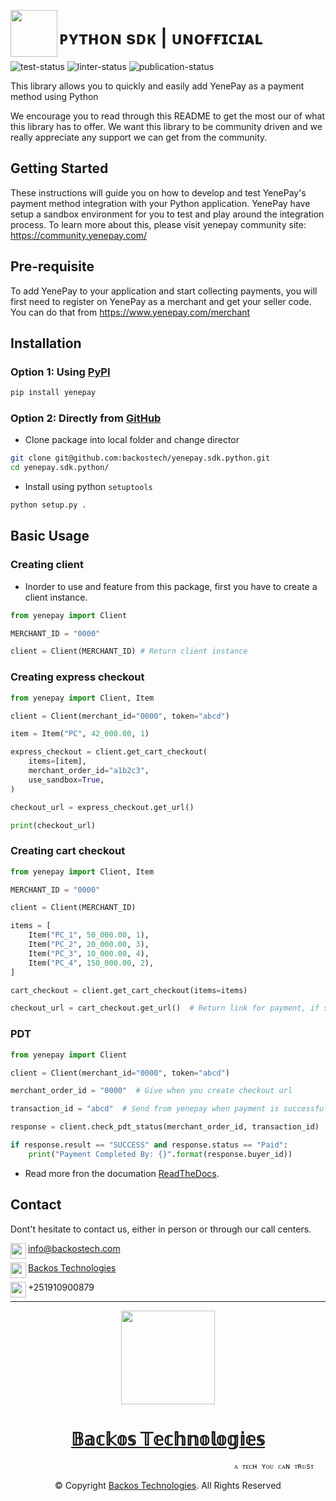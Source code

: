 <a href="https://www.yenepay.com"> <img align="left" height="75" src="https://www.yenepay.com/images/logo.png"/></a>
<h1 align="left">ᴘʏᴛʜᴏɴ sᴅᴋ | ᴜɴᴏғғɪᴄɪᴀʟ</h1>

![test-status](https://github.com/backostech/yenepay.sdk.python/actions/workflows/pytest.yml/badge.svg)
![linter-status](https://github.com/backostech/yenepay.sdk.python/actions/workflows/linters.yml/badge.svg)
![publication-status](https://github.com/backostech/yenepay.sdk.python/actions/workflows/python-publish.yml/badge.svg)

This library allows you to quickly and easily add YenePay as a payment method using Python

We encourage you to read through this README to get the most our of what this library has to offer. We want this library to be community driven and we really appreciate any support we can get from the community.

## Getting Started

These instructions will guide you on how to develop and test YenePay's payment method integration with your Python application. YenePay have setup a sandbox environment for you to test and play around the integration process. To learn more about this, please visit yenepay community site: https://community.yenepay.com/

## Pre-requisite

To add YenePay to your application and start collecting payments, you will first need to register on YenePay as a merchant and get your seller code. You can do that from https://www.yenepay.com/merchant

## Installation

### Option 1: Using [PyPI](https://pypi.org/project/yenepay/)
```sh
pip install yenepay
```

### Option 2: Directly from [GitHub](https://github.com:backostech/yenepay.sdk.python)
* Clone package into local folder and change director
```sh
git clone git@github.com:backostech/yenepay.sdk.python.git
cd yenepay.sdk.python/
```
* Install using python `setuptools`
```sh
python setup.py .
```

## Basic Usage

### Creating client
* Inorder to use and feature from this package, first you have to create a client instance.
```python
from yenepay import Client

MERCHANT_ID = "0000"

client = Client(MERCHANT_ID) # Return client instance
```
### Creating express checkout
```python
from yenepay import Client, Item

client = Client(merchant_id="0000", token="abcd")

item = Item("PC", 42_000.00, 1)

express_checkout = client.get_cart_checkout(
    items=[item],
    merchant_order_id="a1b2c3",
    use_sandbox=True,
)

checkout_url = express_checkout.get_url()

print(checkout_url)
```

### Creating cart checkout
```python
from yenepay import Client, Item

MERCHANT_ID = "0000"

client = Client(MERCHANT_ID)

items = [
    Item("PC_1", 50_000.00, 1),
    Item("PC_2", 20_000.00, 3),
    Item("PC_3", 10_000.00, 4),
    Item("PC_4", 150_000.00, 2),
]

cart_checkout = client.get_cart_checkout(items=items)

checkout_url = cart_checkout.get_url()  # Return link for payment, if success
```
### PDT
```python
from yenepay import Client

client = Client(merchant_id="0000", token="abcd")

merchant_order_id = "0000"  # Give when you create checkout url

transaction_id = "abcd"  # Send from yenepay when payment is successfull

response = client.check_pdt_status(merchant_order_id, transaction_id)

if response.result == "SUCCESS" and response.status == "Paid":
    print("Payment Completed By: {}".format(response.buyer_id))
```


* Read more fron the documation [ReadTheDocs](https://yenepay.readthedocs.org).


## Contact

Dont't hesitate to contact us, either in person or through our call centers.

<img align=left width="25" height="25" src="https://img.icons8.com/external-flaticons-lineal-color-flat-icons/64/000000/external-envelop-office-and-office-supplies-flaticons-lineal-color-flat-icons.png"/>

info@backostech.com

<img align=left width="25" height="25" src="https://img.icons8.com/color/48/000000/linkedin.png"/>

<a href="https://www.linkedin.com/company/backos-tech/about/">Backos Technologies</a>

<img align=left width="25" height="25" src="https://img.icons8.com/clouds/100/000000/phone.png"/>

+251910900879

<hr />
<p align="center">
  <img width="150" height="150" src="https://github.com/backostech/.github/raw/main/profile/logo.png">
  <h1 align="center"><a href="https://backostech.com">𝔹𝕒𝕔𝕜𝕠𝕤 𝕋𝕖𝕔𝕙𝕟𝕠𝕝𝕠𝕘𝕚𝕖𝕤</a></h1>

  ```
                                                    ᴀ ᴛᴇᴄʜ ʏᴏᴜ ᴄᴀɴ ᴛʀᴜsᴛ
  ```
</p>
<p align="center">© Copyright <a href="https://backostech.com">Backos Technologies</a>. All Rights Reserved</p>
